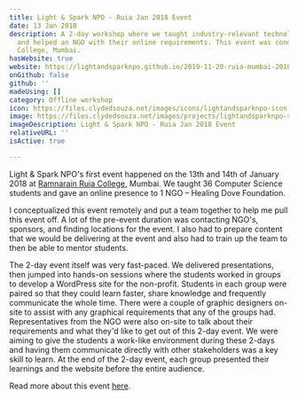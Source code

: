 ```yaml
---
title: Light & Spark NPO - Ruia Jan 2018 Event
date: 13 Jan 2018
description: A 2-day workshop where we taught industry-relevant technologies to students
  and helped an NGO with their online requirements. This event was conducted at Ruia
  College, Mumbai.
hasWebsite: true
website: https://lightandsparknpo.github.io/2019-11-20-ruia-mumbai-2018/
onGithub: false
github: ''
madeUsing: []
category: Offline workshop
icon: https://files.clydedsouza.net/images/icons/lightandsparknpo-icon.png
image: https://files.clydedsouza.net/images/projects/lightandsparknpo-siteteaser.png
imageDescription: Light & Spark NPO - Ruia Jan 2018 Event
relativeURL: ''
isActive: true

---
```

Light & Spark NPO's first event happened on the 13th and 14th of January 2018 at [Ramnarain Ruia College](https://www.ruiacollege.edu/Default.aspx), Mumbai. We taught 36 Computer Science students and gave an online presence to 1 NGO – Healing Dove Foundation. 

I conceptualized this event remotely and put a team together to help me pull this event off. A lot of the pre-event duration was contacting NGO's, sponsors, and finding locations for the event. I  also had to prepare content that we would be delivering at the event and also had to train up the team to then be able to mentor students. 

The 2-day event itself was very fast-paced. We delivered presentations, then jumped into hands-on sessions where the students worked in groups to develop a WordPress site for the non-profit. Students in each group were paired so that they could learn faster, share knowledge and frequently communicate the whole time. There were a couple of graphic designers on-site to assist with any graphical requirements that any of the groups had. Representatives from the NGO were also on-site to talk about their requirements and what they'd like to get out of this 2-day event. We were aiming to give the students a work-like environment during these 2-days and having them communicate directly with other stakeholders was a key skill to learn. At the end of the 2-day event, each group presented their learnings and the website before the entire audience. 

Read more about this event [here](https://lightandsparknpo.github.io/2019-11-20-ruia-mumbai-2018/).